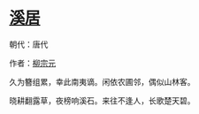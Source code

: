 # [溪居](http://so.gushiwen.org/view_18290.aspx)

朝代：唐代

作者：[柳宗元](http://so.gushiwen.org/author_646.aspx)

久为簪组累，幸此南夷谪。闲依农圃邻，偶似山林客。 

晓耕翻露草，夜榜响溪石。来往不逢人，长歌楚天碧。

